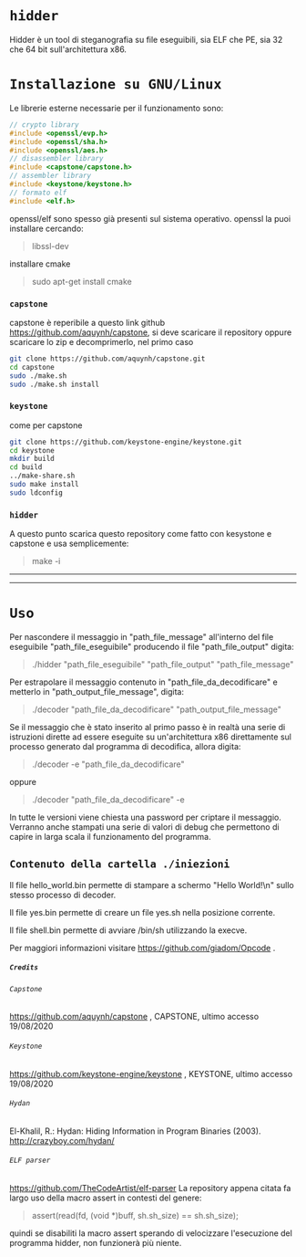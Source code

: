 # `hidder`   
Hidder è un tool di steganografia su file eseguibili, sia ELF che PE, sia 32 che 64 bit sull'architettura x86.  
# `Installazione su GNU/Linux`   
Le librerie esterne necessarie per il funzionamento sono:
```c
// crypto library
#include <openssl/evp.h>
#include <openssl/sha.h>
#include <openssl/aes.h>
// disassembler library
#include <capstone/capstone.h>
// assembler library
#include <keystone/keystone.h>
// formato elf
#include <elf.h>
```
openssl/elf sono spesso già presenti sul sistema operativo. openssl la puoi installare cercando:
>libssl-dev

installare cmake
>sudo apt-get install cmake
### `capstone`
capstone è reperibile a questo link github https://github.com/aquynh/capstone, si deve
scaricare il repository oppure scaricare lo zip e decomprimerlo, nel primo caso
```sh
git clone https://github.com/aquynh/capstone.git
cd capstone
sudo ./make.sh
sudo ./make.sh install 
```
### `keystone`
come per capstone 
```sh
git clone https://github.com/keystone-engine/keystone.git 
cd keystone
mkdir build
cd build
../make-share.sh
sudo make install
sudo ldconfig
```
### `hidder`
A questo punto scarica questo repository come fatto con kesystone e capstone e usa semplicemente:
>make -i

---
---
# `Uso`
Per nascondere il messaggio in "path_file_message" all'interno del file eseguibile "path_file_eseguibile" producendo il file  "path_file_output" digita:
> ./hidder "path_file_eseguibile" "path_file_output" "path_file_message"

Per estrapolare il messaggio contenuto in "path_file_da_decodificare" e metterlo in "path_output_file_message", digita:
> ./decoder "path_file_da_decodificare" "path_output_file_message"

Se il messaggio che è stato inserito al primo passo è in realtà una serie di istruzioni dirette ad essere eseguite su un'architettura x86 direttamente sul processo generato dal programma di decodifica, allora digita:
> ./decoder -e "path_file_da_decodificare"

oppure

> ./decoder "path_file_da_decodificare" -e

In tutte le versioni viene chiesta una password per criptare il messaggio.
Verranno anche stampati una serie di valori di debug che permettono di capire in larga scala il funzionamento del programma.

## `Contenuto della cartella ./iniezioni`
Il file hello_world.bin permette di stampare a schermo "Hello World!\n" sullo stesso processo di decoder.

Il file yes.bin permette di creare un file yes.sh nella posizione corrente.

Il file shell.bin permette di avviare /bin/sh utilizzando la execve.

Per maggiori informazioni visitare https://github.com/giadom/Opcode .

##### `Credits`

###### `Capstone`
https://github.com/aquynh/capstone , CAPSTONE, ultimo accesso 19/08/2020

###### `Keystone`
https://github.com/keystone-engine/keystone , KEYSTONE, ultimo accesso 19/08/2020

###### `Hydan`
El-Khalil, R.: Hydan: Hiding Information in Program Binaries (2003). 
http://crazyboy.com/hydan/

###### `ELF parser`
https://github.com/TheCodeArtist/elf-parser
La repository appena citata fa largo uso della macro assert in contesti del genere:
>assert(read(fd, (void *)buff, sh.sh_size) == sh.sh_size);

quindi se disabiliti la macro assert sperando di velocizzare l'esecuzione del programma hidder, non funzionerà più niente.
